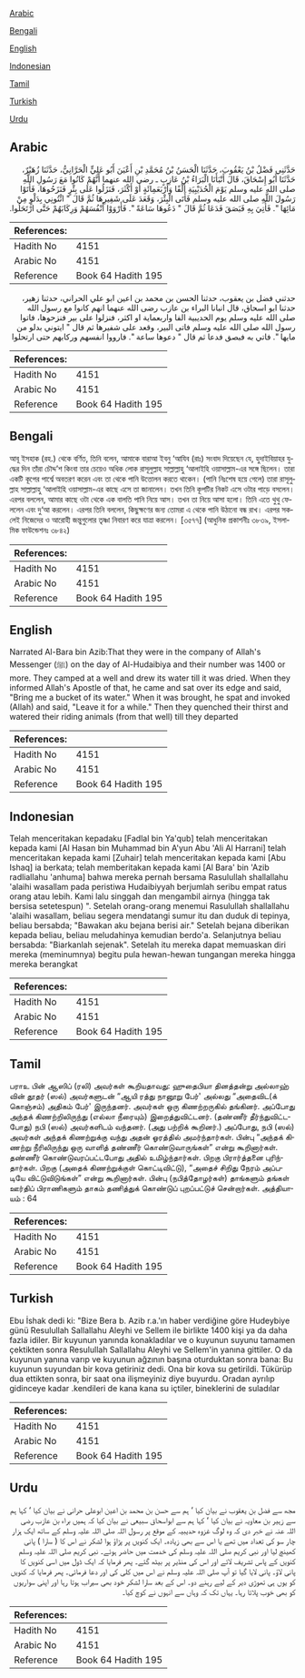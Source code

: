 [Arabic](#arabic)

[Bengali](#bengali)

[English](#english)

[Indonesian](#indonesian)

[Tamil](#tamil)

[Turkish](#turkish)

[Urdu](#urdu)

## Arabic


<div dir="rtl" lang="ar" style={{fontSize:'larger',backgroundColor:'#f8f9fa',padding:20}}>
حَدَّثَنِي فَضْلُ بْنُ يَعْقُوبَ، حَدَّثَنَا الْحَسَنُ بْنُ مُحَمَّدِ بْنِ أَعْيَنَ أَبُو عَلِيٍّ الْحَرَّانِيُّ، حَدَّثَنَا زُهَيْرٌ، حَدَّثَنَا أَبُو إِسْحَاقَ، قَالَ أَنْبَأَنَا الْبَرَاءُ بْنُ عَازِبٍ ـ رضى الله عنهما أَنَّهُمْ كَانُوا مَعَ رَسُولِ اللَّهِ صلى الله عليه وسلم يَوْمَ الْحُدَيْبِيَةِ أَلْفًا وَأَرْبَعَمِائَةٍ أَوْ أَكْثَرَ، فَنَزَلُوا عَلَى بِئْرٍ فَنَزَحُوهَا، فَأَتَوْا رَسُولَ اللَّهِ صلى الله عليه وسلم فَأَتَى الْبِئْرَ، وَقَعَدَ عَلَى شَفِيرِهَا ثُمَّ قَالَ ‏"‏ ائْتُونِي بِدَلْوٍ مِنْ مَائِهَا ‏"‏‏.‏ فَأُتِيَ بِهِ فَبَصَقَ فَدَعَا ثُمَّ قَالَ ‏"‏ دَعُوهَا سَاعَةً ‏"‏‏.‏ فَأَرْوَوْا أَنْفُسَهُمْ وَرِكَابَهُمْ حَتَّى ارْتَحَلُوا‏.‏
</div>
<div style={{backgroundColor:'#f8f9fa',padding:20, marginBottom: 10}}><table> <thead> <tr> <th>References:</th> <th></th> </tr> </thead> <tbody><tr><td>Hadith No</td><td>4151</td></tr><tr><td>Arabic No</td><td>4151</td></tr><tr><td>Reference</td><td>Book 64 Hadith 195</td></tr></tbody></table></div>


<div dir="rtl" lang="ar" style={{fontSize:'larger',backgroundColor:'#f8f9fa',padding:20}}>
حدثني فضل بن يعقوب، حدثنا الحسن بن محمد بن اعين ابو علي الحراني، حدثنا زهير، حدثنا ابو اسحاق، قال انبانا البراء بن عازب رضى الله عنهما انهم كانوا مع رسول الله صلى الله عليه وسلم يوم الحديبية الفا واربعماية او اكثر، فنزلوا على بير فنزحوها، فاتوا رسول الله صلى الله عليه وسلم فاتى البير، وقعد على شفيرها ثم قال " ايتوني بدلو من مايها ". فاتي به فبصق فدعا ثم قال " دعوها ساعة ". فارووا انفسهم وركابهم حتى ارتحلوا
</div>
<div style={{backgroundColor:'#f8f9fa',padding:20, marginBottom: 10}}><table> <thead> <tr> <th>References:</th> <th></th> </tr> </thead> <tbody><tr><td>Hadith No</td><td>4151</td></tr><tr><td>Arabic No</td><td>4151</td></tr><tr><td>Reference</td><td>Book 64 Hadith 195</td></tr></tbody></table></div>

## Bengali


<div dir="ltr" lang="bn" style={{fontSize:'larger',backgroundColor:'#f8f9fa',padding:20}}>
আবূ ইসহাক (রহ.) থেকে বর্ণিত, তিনি বলেন, আমাকে বারাআ ইবনু ‘আযিব (রাঃ) সংবাদ দিয়েছেন যে, হুদাইবিয়াহর যুদ্ধের দিন তাঁরা চৌদ্দ’শ কিংবা তার চেয়েও অধিক লোক রাসূলুল্লাহ সাল্লাল্লাহু ‘আলাইহি ওয়াসাল্লাম-এর সঙ্গে ছিলেন। তারা একটি কূপের পার্শ্বে অবতরণ করেন এবং তা থেকে পানি উত্তোলন করতে থাকেন। (পানি নিঃশেষ হয়ে গেলে) তারা রাসূলুল্লাহ সাল্লাল্লাহু ‘আলাইহি ওয়াসাল্লাম-এর কাছে এসে তা জানালেন। তখন তিনি কূপটির নিকট এসে ওটার পাড়ে বসলেন। এরপর বললেন, আমার কাছে ওটা থেকে এক বালতি পানি নিয়ে আস। তখন তা নিয়ে আসা হলো। তিনি এতে থুথু ফেললেন এবং দু‘আ করলেন। এরপর তিনি বললেন, কিছুক্ষণের জন্য তোমরা এ থেকে পানি উঠানো বন্ধ রাখ। এরপর সকলেই নিজেদের ও আরোহী জন্তুগুলোর তৃষ্ণা নিবারণ করে যাত্রা করলেন। [৩৫৭৭] (আধুনিক প্রকাশনীঃ ৩৮৩৯, ইসলামিক ফাউন্ডেশনঃ ৩৮৪২)
</div>
<div style={{backgroundColor:'#f8f9fa',padding:20, marginBottom: 10}}><table> <thead> <tr> <th>References:</th> <th></th> </tr> </thead> <tbody><tr><td>Hadith No</td><td>4151</td></tr><tr><td>Arabic No</td><td>4151</td></tr><tr><td>Reference</td><td>Book 64 Hadith 195</td></tr></tbody></table></div>

## English


<div dir="ltr" lang="en" style={{fontSize:'larger',backgroundColor:'#f8f9fa',padding:20}}>
Narrated Al-Bara bin Azib:That they were in the company of Allah's Messenger (ﷺ) on the day of Al-Hudaibiya and their number was 1400 or more. They camped at a well and drew its water till it was dried. When they informed Allah's Apostle of that, he came and sat over its edge and said, "Bring me a bucket of its water." When it was brought, he spat and invoked (Allah) and said, "Leave it for a while." Then they quenched their thirst and watered their riding animals (from that well) till they departed
</div>
<div style={{backgroundColor:'#f8f9fa',padding:20, marginBottom: 10}}><table> <thead> <tr> <th>References:</th> <th></th> </tr> </thead> <tbody><tr><td>Hadith No</td><td>4151</td></tr><tr><td>Arabic No</td><td>4151</td></tr><tr><td>Reference</td><td>Book 64 Hadith 195</td></tr></tbody></table></div>

## Indonesian


<div dir="ltr" lang="id" style={{fontSize:'larger',backgroundColor:'#f8f9fa',padding:20}}>
Telah menceritakan kepadaku [Fadlal bin Ya'qub] telah menceritakan kepada kami [Al Hasan bin Muhammad bin A'yun Abu 'Ali Al Harrani] telah menceritakan kepada kami [Zuhair] telah menceritakan kepada kami [Abu Ishaq] ia berkata; telah memberitakan kepada kami [Al Bara' bin 'Azib radliallahu 'anhuma] bahwa mereka pernah bersama Rasulullah shallallahu 'alaihi wasallam pada peristiwa Hudaibiyyah berjumlah seribu empat ratus orang atau lebih. Kami lalu singgah dan mengambil airnya (hingga tak bersisa setetespun) ". Setelah orang-orang menemui Rasulullah shallallahu 'alaihi wasallam, beliau segera mendatangi sumur itu dan duduk di tepinya, beliau bersabda; "Bawakan aku bejana berisi air." Setelah bejana diberikan kepada beliau, beliau meludahinya kemudian berdo'a. Selanjutnya beliau bersabda: "Biarkanlah sejenak". Setelah itu mereka dapat memuaskan diri mereka (meminumnya) begitu pula hewan-hewan tungangan mereka hingga mereka berangkat
</div>
<div style={{backgroundColor:'#f8f9fa',padding:20, marginBottom: 10}}><table> <thead> <tr> <th>References:</th> <th></th> </tr> </thead> <tbody><tr><td>Hadith No</td><td>4151</td></tr><tr><td>Arabic No</td><td>4151</td></tr><tr><td>Reference</td><td>Book 64 Hadith 195</td></tr></tbody></table></div>

## Tamil


<div dir="ltr" lang="ta" style={{fontSize:'larger',backgroundColor:'#f8f9fa',padding:20}}>
பராஉ பின் ஆஸிப் (ரலி) அவர்கள் கூறியதாவது: ஹுதைபியா தினத்தன்று அல்லாஹ் வின் தூதர் (ஸல்) அவர்களுடன் “ஆயி ரத்து நானூறு பேர்' அல்லது “அதைவிட(க் கொஞ்சம்) அதிகம் பேர்' இருந்தனர். அவர்கள் ஒரு கிணற்றருகில் தங்கினர். அப்போது அந்தக் கிணற்றிலிருந்து (எல்லா நீரையும்) இறைத்துவிட்டனர். (தண்ணீர் தீர்ந்துவிட்டபோது) நபி (ஸல்) அவர்களிடம் வந்தனர். (அது பற்றிக் கூறினர்.) அப்போது, நபி (ஸல்) அவர்கள் அந்தக் கிணற்றுக்கு வந்து அதன் ஓரத்தில் அமர்ந்தார்கள். பின்பு “அந்தக் கிணற்று நீரிலிருந்து ஒரு வாளித் தண்ணீர் கொண்டுவாருங்கள்” என்று கூறினார்கள். தண்ணீர் கொண்டுவரப்பட்டபோது அதில் உமிழ்ந்தார்கள். பிறகு பிரார்த்தனை புரிந்தார்கள். பிறகு (அதைக் கிணற்றுக்குள் கொட்டிவிட்டு), “அதைச் சிறிது நேரம் அப்படியே விட்டுவிடுங்கள்” என்று கூறினார்கள். பின்பு (நபித்தோழர்கள்) தாங்களும் தங்கள் ஊர்திப் பிராணிகளும் தாகம் தணித்துக் கொண்டுப் புறப்பட்டுச் சென்றார்கள். அத்தியாயம் : 64
</div>
<div style={{backgroundColor:'#f8f9fa',padding:20, marginBottom: 10}}><table> <thead> <tr> <th>References:</th> <th></th> </tr> </thead> <tbody><tr><td>Hadith No</td><td>4151</td></tr><tr><td>Arabic No</td><td>4151</td></tr><tr><td>Reference</td><td>Book 64 Hadith 195</td></tr></tbody></table></div>

## Turkish


<div dir="ltr" lang="tr" style={{fontSize:'larger',backgroundColor:'#f8f9fa',padding:20}}>
Ebu İshak dedi ki: "Bize Bera b. Azib r.a.'ın haber verdiğine göre Hudeybiye günü Resulullah Sallallahu Aleyhi ve Sellem ile birlikte 1400 kişi ya da daha fazla idiler. Bir kuyunun yanında konakladılar ve o kuyunun suyunu tamamen çektikten sonra Resulullah Sallallahu Aleyhi ve Sellem'in yanına gittiler. O da kuyunun yanına varıp ve kuyunun ağzının başına oturduktan sonra bana: Bu kuyunun suyundan bir kova getiriniz dedi. Ona bir kova su getirildi. Tükürüp dua ettikten sonra, bir saat ona ilişmeyiniz diye buyurdu. Oradan ayrılıp gidinceye kadar .kendileri de kana kana su içtiler, bineklerini de suladılar
</div>
<div style={{backgroundColor:'#f8f9fa',padding:20, marginBottom: 10}}><table> <thead> <tr> <th>References:</th> <th></th> </tr> </thead> <tbody><tr><td>Hadith No</td><td>4151</td></tr><tr><td>Arabic No</td><td>4151</td></tr><tr><td>Reference</td><td>Book 64 Hadith 195</td></tr></tbody></table></div>

## Urdu


<div dir="rtl" lang="ur" style={{fontSize:'larger',backgroundColor:'#f8f9fa',padding:20}}>
مجھ سے فضل بن یعقوب نے بیان کیا ‘ ہم سے حسن بن محمد بن اعین ابوعلی حرانی نے بیان کیا ‘ کہا ہم سے زہیر بن معاویہ نے بیان کیا ‘ کہا ہم سے ابواسحاق سبیعی نے بیان کیا کہ ہمیں براء بن عازب رضی اللہ عنہ نے خبر دی کہ وہ لوگ غزوہ حدیبیہ کے موقع پر رسول اللہ صلی اللہ علیہ وسلم کے ساتھ ایک ہزار چار سو کی تعداد میں تھے یا اس سے بھی زیادہ۔ ایک کنویں پر پڑاؤ ہوا لشکر نے اس کا ( سارا ) پانی کھینچ لیا اور نبی کریم صلی اللہ علیہ وسلم کی خدمت میں حاضر ہوئے۔ نبی کریم صلی اللہ علیہ وسلم کنویں کے پاس تشریف لائے اور اس کی منڈیر پر بیٹھ گئے۔ پھر فرمایا کہ ایک ڈول میں اسی کنویں کا پانی لاؤ۔ پانی لایا گیا تو آپ صلی اللہ علیہ وسلم نے اس میں کلی کی اور دعا فرمائی۔ پھر فرمایا کہ کنویں کو یوں ہی تھوڑی دیر کے لیے رہنے دو۔ اس کے بعد سارا لشکر خود بھی سیراب ہوتا رہا اور اپنی سواریوں کو بھی خوب پلاتا رہا۔ یہاں تک کہ وہاں سے انہوں نے کوچ کیا۔
</div>
<div style={{backgroundColor:'#f8f9fa',padding:20, marginBottom: 10}}><table> <thead> <tr> <th>References:</th> <th></th> </tr> </thead> <tbody><tr><td>Hadith No</td><td>4151</td></tr><tr><td>Arabic No</td><td>4151</td></tr><tr><td>Reference</td><td>Book 64 Hadith 195</td></tr></tbody></table></div>